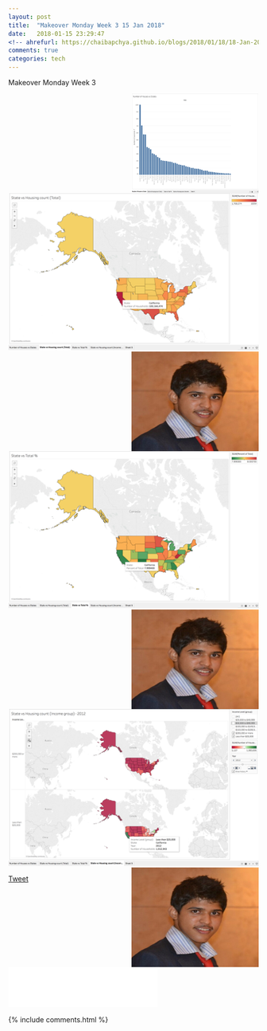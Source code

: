 ```yaml
---
layout: post
title:  "Makeover Monday Week 3 15 Jan 2018"
date:   2018-01-15 23:29:47
<!-- ahrefurl: https://chaibapchya.github.io/blogs/2018/01/18/18-Jan-2018.html -->
comments: true
categories: tech
---
```


<div class="g-plus" data-action="share" data-href="https://chaibapchya.github.io/blogs/tech/2018/01/15/2018-01-15.html"></div>

Makeover Monday Week 3

<!-- ![Visualization 1](https://github.com/ChaiBapchya/ChaiBapchya.github.io/blob/master/images/mom1.png "Visualization 1") -->
<img src="https://github.com/ChaiBapchya/ChaiBapchya.github.io/blob/master/images/mom1.png" width="256" height="200" align="right">


![Visualization 2](https://github.com/ChaiBapchya/ChaiBapchya.github.io/blob/master/images/mom2.png "Visualization 2")
<img  src="/images/about.jpg" width="256" height="200" align="right">


![Visualization 3](https://github.com/ChaiBapchya/ChaiBapchya.github.io/blob/master/images/mom3.png "Visualization 3")
<img  src="/images/about.jpg" width="256" height="200" align="right">


![Visualization 4](https://github.com/ChaiBapchya/ChaiBapchya.github.io/blob/master/images/mom4.png "Visualization 4")
<img class="about-me-image" src="/images/about.jpg" width="256" height="200" align="right">





<a href="https://twitter.com/share" class="twitter-share-button" data-url="https://chaibapchya.github.io/blogs/tech/2018/01/15/2018-01-15.html" data-via="chaibapchya" data-size="large" data-hashtags="TheConquestOfWhy,Tech,Data">Tweet</a>
<script>!function(d,s,id){var js,fjs=d.getElementsByTagName(s)[0],p=/^http:/.test(d.location)?'http':'https';if(!d.getElementById(id)){js=d.createElement(s);js.id=id;js.src=p+'://platform.twitter.com/widgets.js';fjs.parentNode.insertBefore(js,fjs);}}(document, 'script', 'twitter-wjs');</script>

<iframe src="//www.facebook.com/plugins/like.php?href=https%3A//chaibapchya.github.io/blogs/tech/2018/01/15/2018-01-15.html&amp;width&amp;layout=standard&amp;action=like&amp;show_faces=true&amp;share=true&amp;height=80&amp;appId=2079840108912058" scrolling="no" frameborder="0" style="border:none; overflow:hidden; height:80px;" allowTransparency="true"></iframe>

[firebug]: https://addons.mozilla.org/en-US/firefox/addon/firebug/
[chrome-dev-tools]: https://developer.chrome.com/devtools


{% include comments.html %}